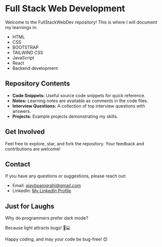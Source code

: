 # Full Stack Web Development

Welcome to the FullStackWebDev repository! This is where I will document my learnings in:

- HTML
- CSS
- BOOTSTRAP
- TAILWIND CSS
- JavaScript
- React
- Backend development

## Repository Contents

- **Code Snippets:** Useful source code snippets for quick reference.
- **Notes:** Learning notes are available as comments in the code files.
- **Interview Questions:** A collection of top interview questions with answers.
- **Projects:** Example projects demonstrating my skills.

## Get Involved

Feel free to explore, star, and fork the repository. Your feedback and contributions are welcome!

## Contact

If you have any questions or suggestions, please reach out:

- Email: [ajaybpanigrahi@gmail.com](mailto:ajaybpanigrahi@gmail.com)
- LinkedIn: [My LinkedIn Profile](https://www.linkedin.com/in/ajay-panigrahi/)

## Just for Laughs

Why do programmers prefer dark mode?

Because light attracts bugs! 🐛💻

Happy coding, and may your code be bug-free! 😊
